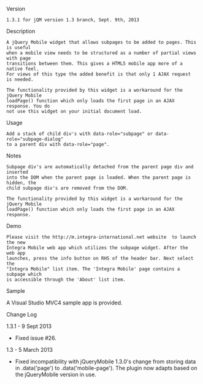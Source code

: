 Version

    1.3.1 for jQM version 1.3 branch, Sept. 9th, 2013
    
Description

    A jQuery Mobile widget that allows subpages to be added to pages. This is useful
    when a mobile view needs to be structured as a number of partial views with page
    transitions between them. This gives a HTML5 mobile app more of a native feel.
    For views of this type the added benefit is that only 1 AJAX request is needed.

    The functionality provided by this widget is a workaround for the jQuery Mobile
    loadPage() function which only loads the first page in an AJAX response. You do
    not use this widget on your initial document load.

Usage

    Add a stack of child div's with data-role="subpage" or data-role="subpage-dialog"
    to a parent div with data-role="page".

Notes

    Subpage div's are automatically detached from the parent page div and inserted
    into the DOM when the parent page is loaded. When the parent page is hidden, the
    child subpage div's are removed from the DOM.

    The functionality provided by this widget is a workaround for the jQuery Mobile
    loadPage() function which only loads the first page in an AJAX response.

Demo

    Please visit the http://m.integra-international.net website  to launch the new
    Integra Mobile web app which utilizes the subpage widget. After the web app
    launches, press the info button on RHS of the header bar. Next select the
    "Integra Mobile" list item. The 'Integra Mobile' page contains a subpage which
    is accessible through the 'About' list item.
    
Sample

A Visual Studio MVC4 sample app is provided. 


Change Log

1.3.1 - 9 Sept 2013

- Fixed issue #26.

1.3 - 5 March 2013

- Fixed incompatibility with jQueryMobile 1.3.0's change from storing data in .data('page') to .data('mobile-page').
  The plugin now adapts based on the jQueryMobile version in use.

